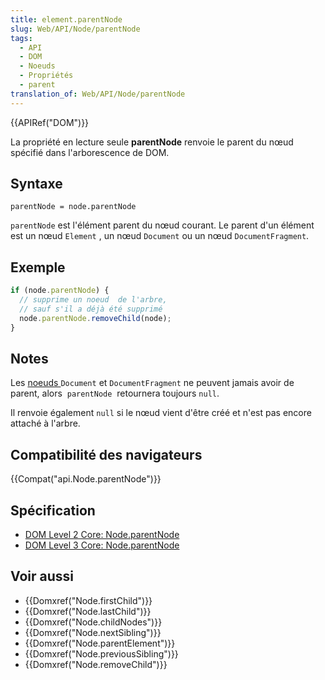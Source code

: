 ```yaml
---
title: element.parentNode
slug: Web/API/Node/parentNode
tags:
  - API
  - DOM
  - Noeuds
  - Propriétés
  - parent
translation_of: Web/API/Node/parentNode
---
```

{{APIRef("DOM")}}

La propriété en lecture seule **parentNode** renvoie le parent du nœud spécifié dans l'arborescence de DOM.

## Syntaxe

    parentNode = node.parentNode

`parentNode` est l'élément parent du nœud courant. Le parent d'un élément est un nœud `Element` , un nœud `Document` ou un nœud `DocumentFragment`.

## Exemple

```js
if (node.parentNode) {
  // supprime un noeud  de l'arbre,
  // sauf s'il a déjà été supprimé
  node.parentNode.removeChild(node);
}
```

## Notes

Les [noeuds ](/en-US/docs/DOM/Node.nodeType)`Document` et `DocumentFragment` ne peuvent jamais avoir de parent, alors  `parentNode`  retournera toujours `null`.

Il renvoie également `null` si le nœud vient d'être créé et n'est pas encore attaché à l'arbre.

## Compatibilité des navigateurs

{{Compat("api.Node.parentNode")}}

## Spécification

- [DOM Level 2 Core: Node.parentNode](http://www.w3.org/TR/DOM-Level-2-Core/core.html#ID-1060184317)
- [DOM Level 3 Core: Node.parentNode](http://www.w3.org/TR/DOM-Level-3-Core/core.html#ID-1060184317)

## Voir aussi

- {{Domxref("Node.firstChild")}}
- {{Domxref("Node.lastChild")}}
- {{Domxref("Node.childNodes")}}
- {{Domxref("Node.nextSibling")}}
- {{Domxref("Node.parentElement")}}
- {{Domxref("Node.previousSibling")}}
- {{Domxref("Node.removeChild")}}
